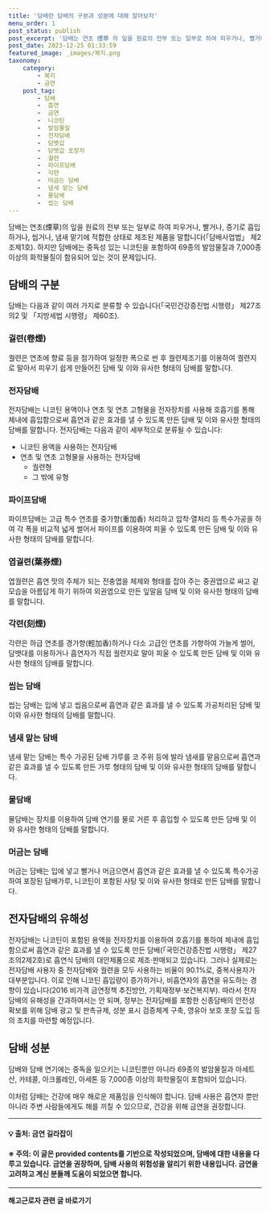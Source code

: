 ```yaml
---
title: '담배란 담배의 구분과 성분에 대해 알아보자'
menu_order: 1
post_status: publish
post_excerpt: '담배는 연초 煙草 의 잎을 원료의 전부 또는 일부로 하여 피우거나, 빨거나, 증기로 흡입하거나, 씹거나, 냄새 맡기에 적합한 상태로 제조된 제품을 말합니다  담배사업법  제2조제1호 . 하지만 담배에는 중독성 있는 니코틴을 포함하여 69종의 발암물질과 7,000종 이상의 화학물질이 함유되어 있는 것이 문제입니다.'
post_date: 2023-12-25 01:33:59
featured_image: _images/복지.png
taxonomy:
    category:
        - 복지
        - 금연
    post_tag:
        - 담배
        -  흡연
        -  금연
        -  니코틴
        -  발암물질
        -  전자담배
        -  담뱃갑
        -  담뱃갑 포장지
        -  궐련
        -  파이프담배
        -  각련
        -  머금는 담배
        -  냄새 맡는 담배
        -  물담배
        -  씹는 담배
---
```



담배는 연초(煙草)의 잎을 원료의 전부 또는 일부로 하여 피우거나, 빨거나, 증기로 흡입하거나, 씹거나, 냄새 맡기에 적합한 상태로 제조된 제품을 말합니다(「담배사업법」 제2조제1호). 하지만 담배에는 중독성 있는 니코틴을 포함하여 69종의 발암물질과 7,000종 이상의 화학물질이 함유되어 있는 것이 문제입니다.

## 담배의 구분

담배는 다음과 같이 여러 가지로 분류할 수 있습니다(「국민건강증진법 시행령」 제27조의2 및 「지방세법 시행령」 제60조).

### 궐련(卷煙)

궐련은 연초에 향료 등을 첨가하여 일정한 폭으로 썬 후 궐련제조기를 이용하여 궐련지로 말아서 피우기 쉽게 만들어진 담배 및 이와 유사한 형태의 담배를 말합니다.

### 전자담배

전자담배는 니코틴 용액이나 연초 및 연초 고형물을 전자장치를 사용해 호흡기를 통해 체내에 흡입함으로써 흡연과 같은 효과를 낼 수 있도록 만든 담배 및 이와 유사한 형태의 담배를 말합니다. 전자담배는 다음과 같이 세부적으로 분류될 수 있습니다:
- 니코틴 용액을 사용하는 전자담배
- 연초 및 연초 고형물을 사용하는 전자담배
  - 궐련형
  - 그 밖에 유형

### 파이프담배

파이프담배는 고급 특수 연초를 중가향(重加香) 처리하고 압착·열처리 등 특수가공을 하여 각 폭을 비교적 넓게 썰어서 파이프를 이용하여 피울 수 있도록 만든 담배 및 이와 유사한 형태의 담배를 말합니다.

### 엽궐련(葉券煙)

엽궐련은 흡연 맛의 주체가 되는 전충엽을 체제와 형태를 잡아 주는 중권엽으로 싸고 겉모습을 아름답게 하기 위하여 외권엽으로 만든 잎말음 담배 및 이와 유사한 형태의 담배를 말합니다.

### 각련(刻煙)

각련은 하급 연초를 경가향(輕加香)하거나 다소 고급인 연초를 가향하여 가늘게 썰어, 담뱃대를 이용하거나 흡연자가 직접 궐련지로 말아 피울 수 있도록 만든 담배 및 이와 유사한 형태의 담배를 말합니다.

### 씹는 담배

씹는 담배는 입에 넣고 씹음으로써 흡연과 같은 효과를 낼 수 있도록 가공처리된 담배 및 이와 유사한 형태의 담배를 말합니다.

### 냄새 맡는 담배

냄새 맡는 담배는 특수 가공된 담배 가루를 코 주위 등에 발라 냄새를 맡음으로써 흡연과 같은 효과를 낼 수 있도록 만든 가루 형태의 담배 및 이와 유사한 형태의 담배를 말합니다.

### 물담배

물담배는 장치를 이용하여 담배 연기를 물로 거른 후 흡입할 수 있도록 만든 담배 및 이와 유사한 형태의 담배를 말합니다.

### 머금는 담배

머금는 담배는 입에 넣고 빨거나 머금으면서 흡연과 같은 효과를 낼 수 있도록 특수가공하여 포장된 담배가루, 니코틴이 포함된 사탕 및 이와 유사한 형태로 만든 담배를 말합니다.

## 전자담배의 유해성

전자담배는 니코틴이 포함된 용액을 전자장치를 이용하여 호흡기를 통하여 체내에 흡입함으로써 흡연과 같은 효과를 낼 수 있도록 만든 담배(「국민건강증진법 시행령」 제27조의2제2호)로 흡연식 담배의 대안제품으로 제조·판매되고 있습니다. 그러나 실제로는 전자담배 사용자 중 전자담배와 궐련을 모두 사용하는 비율이 90.1%로, 중복사용자가 대부분입니다. 이로 인해 니코틴 흡입량이 증가하거나, 비흡연자의 흡연을 유도하는 경향이 있습니다(2016 비가격 금연정책 추진방안, 기획재정부·보건복지부). 따라서 전자담배의 유해성을 간과하여서는 안 되며, 정부는 전자담배를 포함한 신종담배의 안전성 확보를 위해 담배 광고 및 판촉규제, 성분 표시 검증체계 구축, 영유아 보호 포장 도입 등의 조치를 마련할 예정입니다.

## 담배 성분

담배와 담배 연기에는 중독을 일으키는 니코틴뿐만 아니라 69종의 발암물질과 아세트산, 카테콜, 아크롤레인, 아세톤 등 7,000종 이상의 화학물질이 포함되어 있습니다.

이처럼 담배는 건강에 매우 해로운 제품임을 인식해야 합니다. 담배 사용은 흡연자 뿐만 아니라 주변 사람들에게도 해를 끼칠 수 있으므로, 건강을 위해 금연을 권장합니다.

---

#### 💡 출처: 금연 길라잡이

#### ※ 주의: 이 글은 provided contents를 기반으로 작성되었으며, 담배에 대한 내용을 다루고 있습니다. 금연을 권장하며, 담배 사용의 위험성을 알리기 위한 내용입니다. 금연을 고려하고 계신 분들께 도움이 되었으면 합니다.
<!-- wp:separator -->
<hr class="wp-block-separator has-alpha-channel-opacity"/>
<!-- /wp:separator -->

<!-- wp:group {"backgroundColor":"base","layout":{"type":"constrained"}} -->
<div class="wp-block-group has-base-background-color has-background"><!-- wp:paragraph {"align":"center","fontSize":"medium"} -->
<p class="has-text-align-center has-large-font-size"><strong>해고근로자 관련 글 바로가기</strong></p>
<!-- /wp:paragraph -->


<!-- wp:latest-posts
{"categories":[{"id":12660,"count":19,"description":"","link":"https://uknowlaw.com/category/%ed%95%b4%ea%b3%a0%ea%b7%bc%eb%a1%9c%ec%9e%90/","name":"해고근로자","slug":"해고근로자","taxonomy":"category","parent":0,"meta":[],"_links":{"self":[{"href":"https://uknowlaw.com/wp-json/wp/v2/categories/12660"}],"collection":[{"href":"https://uknowlaw.com/wp-json/wp/v2/categories"}],"about":[{"href":"https://uknowlaw.com/wp-json/wp/v2/taxonomies/category"}],"wp:post_type":[{"href":"https://uknowlaw.com/wp-json/wp/v2/posts?categories=12660"}],"curies":[{"name":"wp","href":"https://api.w.org/{rel}","templated":true}]}}],"postsToShow":100,"excerptLength":28,"postLayout":"grid","columns":2,"featuredImageAlign":"left","featuredImageSizeSlug":"large","fontSize":"small"} /--></div>
<!-- /wp:group -->